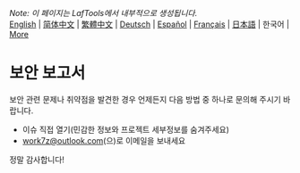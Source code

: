 <i>Note: 이 페이지는 LafTools에서 내부적으로 생성됩니다.</i> <br/> [English](/docs/en_US/SECURITY.md)  |  [简体中文](/docs/zh_CN/SECURITY.md)  |  [繁體中文](/docs/zh_HK/SECURITY.md)  |  [Deutsch](/docs/de/SECURITY.md)  |  [Español](/docs/es/SECURITY.md)  |  [Français](/docs/fr/SECURITY.md)  |  [日本語](/docs/ja/SECURITY.md)  |  한국어 | [More](/docs/) <br/>

# 보안 보고서

보안 관련 문제나 취약점을 발견한 경우 언제든지 다음 방법 중 하나로 문의해 주시기 바랍니다.

- 이슈 직접 열기(민감한 정보와 프로젝트 세부정보를 숨겨주세요)
- work7z@outlook.com(으)로 이메일을 보내세요

정말 감사합니다!
